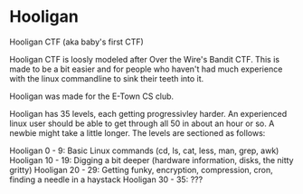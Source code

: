 # Hooligan

Hooligan CTF (aka baby's first CTF)

Hooligan CTF is loosly modeled after Over the Wire's Bandit CTF. This is made to be a bit easier and for people who haven't had much experience with the linux commandline to sink their teeth into it.

Hooligan was made for the E-Town CS club. 

Hooligan has 35 levels, each getting progressivley harder. An experienced linux user should be able to get through all 50 in about an hour or so. A newbie might take a little longer. The levels are sectioned as follows:

Hooligan 0 - 9:  Basic Linux commands (cd, ls, cat, less, man, grep, awk)
Hooligan 10 - 19: Digging a bit deeper (hardware information, disks, the nitty gritty)
Hooligan 20 - 29: Getting funky, encryption, compression, cron, finding a needle in a haystack
Hooligan 30 - 35: ???


